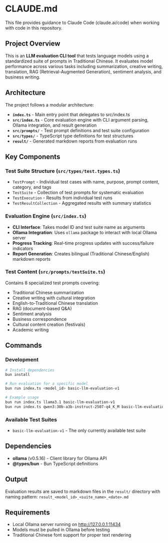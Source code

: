 # CLAUDE.md

This file provides guidance to Claude Code (claude.ai/code) when working with code in this repository.

## Project Overview

This is an **LLM evaluation CLI tool** that tests language models using a standardized suite of prompts in Traditional Chinese. It evaluates model performance across various tasks including summarization, creative writing, translation, RAG (Retrieval-Augmented Generation), sentiment analysis, and business writing.

## Architecture

The project follows a modular architecture:

- **`index.ts`** - Main entry point that delegates to src/index.ts
- **`src/index.ts`** - Core evaluation engine with CLI argument parsing, Ollama integration, and result generation
- **`src/prompts/`** - Test prompt definitions and test suite configuration
- **`src/types/`** - TypeScript type definitions for test structures
- **`result/`** - Generated markdown reports from evaluation runs

## Key Components

### Test Suite Structure (`src/types/test.types.ts`)
- `TestPrompt` - Individual test cases with name, purpose, prompt content, category, and tags
- `TestSuite` - Collection of test prompts for systematic evaluation
- `TestExecution` - Results from individual test runs
- `TestResultCollection` - Aggregated results with summary statistics

### Evaluation Engine (`src/index.ts`)
- **CLI Interface**: Takes model ID and test suite name as arguments
- **Ollama Integration**: Uses `ollama` package to interact with local Ollama server
- **Progress Tracking**: Real-time progress updates with success/failure indicators
- **Report Generation**: Creates bilingual (Traditional Chinese/English) markdown reports

### Test Content (`src/prompts/testSuite.ts`)
Contains 8 specialized test prompts covering:
- Traditional Chinese summarization
- Creative writing with cultural integration
- English-to-Traditional Chinese translation
- RAG (document-based Q&A)
- Sentiment analysis
- Business correspondence
- Cultural content creation (festivals)
- Academic writing

## Commands

### Development
```bash
# Install dependencies
bun install

# Run evaluation for a specific model
bun run index.ts <model_id> basic-llm-evaluation-v1

# Example usage
bun run index.ts llama3.1 basic-llm-evaluation-v1
bun run index.ts qwen3:30b-a3b-instruct-2507-q4_K_M basic-llm-evaluation-v1
```

### Available Test Suites
- `basic-llm-evaluation-v1` - The only currently available test suite

## Dependencies
- **ollama** (v0.5.16) - Client library for Ollama API
- **@types/bun** - Bun TypeScript definitions

## Output
Evaluation results are saved to markdown files in the `result/` directory with naming pattern:
`result_<model_id>_<suite_name>_<date>.md`

## Requirements
- Local Ollama server running on http://127.0.0.1:11434
- Models must be pulled in Ollama before testing
- Traditional Chinese font support for proper text rendering
